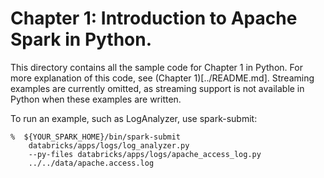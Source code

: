 # Chapter 1: Introduction to Apache Spark in Python.

This directory contains all the sample code for Chapter 1 in Python. For
more explanation of this code, see (Chapter 1)[../README.md].  Streaming
examples are currently omitted, as streaming support is not available 
in Python when these examples are written.

To run an example, such as LogAnalyzer, use spark-submit:
```
%  ${YOUR_SPARK_HOME}/bin/spark-submit
    databricks/apps/logs/log_analyzer.py
    --py-files databricks/apps/logs/apache_access_log.py
    ../../data/apache.access.log
```
